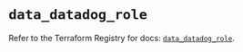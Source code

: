 # `data_datadog_role`

Refer to the Terraform Registry for docs: [`data_datadog_role`](https://registry.terraform.io/providers/datadog/datadog/3.48.0/docs/data-sources/role).
